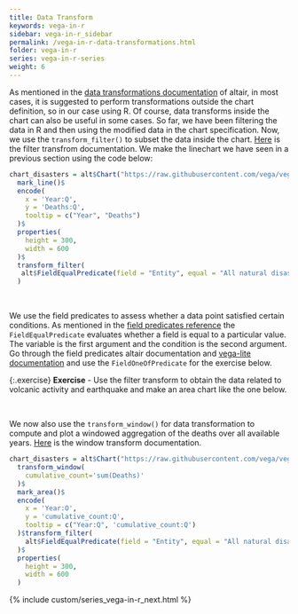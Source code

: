 ```yaml
---
title: Data Transform
keywords: vega-in-r
sidebar: vega-in-r_sidebar
permalink: /vega-in-r-data-transformations.html
folder: vega-in-r
series: vega-in-r-series
weight: 6
---
```


As mentioned in the [data transformations documentation](https://altair-viz.github.io/user_guide/transform/index.html) of altair, in most cases, it is suggested to perform transformations outside the chart definition, so in our case using R. Of course, data transforms inside the chart can also be useful in some cases.
So far, we have been filtering the data in R and then using the modified data in the chart specification. Now, we use the `transform_filter()` to subset the data inside the chart. [Here](https://altair-viz.github.io/user_guide/transform/filter.html#user-guide-filter-transform) is the filter transfrom documentation. We make the linechart we have seen in a previous section using the code below:

```R
chart_disasters = alt$Chart("https://raw.githubusercontent.com/vega/vega-datasets/master/data/disasters.csv")$
  mark_line()$
  encode(
    x = 'Year:Q',
    y = 'Deaths:Q',
    tooltip = c("Year", "Deaths")
  )$
  properties(
    height = 300,
    width = 600
  )$
  transform_filter(
   alt$FieldEqualPredicate(field = "Entity", equal = "All natural disasters")
  )
```

<div id="vis13"></div>
<script type="text/javascript">
    var yourVlSpec = {
  "$schema": "https://vega.github.io/schema/vega-lite/v4.0.0.json",
  "config": {
    "view": {
      "continuousHeight": 300,
      "continuousWidth": 400
    }
  },
  "data": {
    "url": "https://raw.githubusercontent.com/vega/vega-datasets/master/data/disasters.csv"
  },
  "encoding": {
    "x": {
      "field": "Year",
      "type": "quantitative"
    },
    "y": {
      "field": "Deaths",
      "type": "quantitative"
    }
  },
  "height": 300,
  "mark": "line",
  "transform": [
    {
      "filter": {
        "equal": "All natural disasters",
        "field": "Entity"
      }
    }
  ],
  "width": 600
};
  vegaEmbed('#vis13', yourVlSpec);
</script>

<br/>

We use the field predicates to assess whether a data point satisfied certain conditions. As mentioned in the [field predicates reference](https://altair-viz.github.io/user_guide/transform/filter.html#field-predicates) the `FieldEqualPredicate` evaluates whether a field is equal to a particular value. The variable is the first argument and the condition is the second argument. Go through the field predicates altair documentation and [vega-lite documentation](https://vega.github.io/vega-lite/docs/predicate.html#field-predicate) and use the `FieldOneOfPredicate` for the exercise below.


{:.exercise}
**Exercise** - Use the filter transform to obtain the data related to volcanic activity and earthquake and make an area chart like the one below.

<div id="vis14"></div>
<script type="text/javascript">
    var yourVlSpec = {
  "$schema": "https://vega.github.io/schema/vega-lite/v4.0.0.json",
  "config": {
    "view": {
      "continuousHeight": 300,
      "continuousWidth": 400
    }
  },
  "data": {
    "url": "https://raw.githubusercontent.com/vega/vega-datasets/master/data/disasters.csv"
  },
  "encoding": {
    "x": {
      "field": "Year",
      "type": "ordinal"
    },
    "y": {
      "aggregate": "sum",
      "field": "Deaths",
      "type": "quantitative"
    }
  },
  "height": 300,
  "mark": {
    "opacity": 0.8,
    "type": "area"
  },
  "transform": [
    {
      "filter": {
        "field": "Entity",
        "oneOf": [
          "Volcanic activity",
          "Earthquake"
        ]
      }
    }
  ],
  "width": 600
};
  vegaEmbed('#vis14', yourVlSpec);
</script>

<br/>

We now also use the `transform_window()` for data transformation to compute and plot a windowed aggregation of the deaths over all available years. [Here](https://altair-viz.github.io/user_guide/transform/window.html#user-guide-window-transform) is the window transform documentation.


```R
chart_disasters = alt$Chart("https://raw.githubusercontent.com/vega/vega-datasets/master/data/disasters.csv")$
  transform_window(
    cumulative_count='sum(Deaths)'
  )$
  mark_area()$
  encode(
    x = 'Year:O',
    y = 'cumulative_count:Q',
    tooltip = c("Year:Q", 'cumulative_count:Q')
  )$transform_filter(
    alt$FieldEqualPredicate(field = "Entity", equal = "All natural disasters")
  )$
  properties(
    height = 300,
    width = 600
  )
```

<div id="vis15"></div>
<script type="text/javascript">
    var yourVlSpec = {
  "$schema": "https://vega.github.io/schema/vega-lite/v4.0.0.json",
  "config": {
    "view": {
      "continuousHeight": 300,
      "continuousWidth": 400
    }
  },
  "data": {
    "url": "https://raw.githubusercontent.com/vega/vega-datasets/master/data/disasters.csv"
  },
  "encoding": {
    "tooltip": [
      {
        "field": "Year",
        "type": "quantitative"
      },
      {
        "field": "cumulative_count",
        "type": "quantitative"
      }
    ],
    "x": {
      "field": "Year",
      "type": "ordinal"
    },
    "y": {
      "field": "cumulative_count",
      "type": "quantitative"
    }
  },
  "height": 300,
  "mark": "area",
  "transform": [
    {
      "window": [
        {
          "as": "cumulative_count",
          "field": "Deaths",
          "op": "sum"
        }
      ]
    },
    {
      "filter": {
        "equal": "All natural disasters",
        "field": "Entity"
      }
    }
  ],
  "width": 600
};
  vegaEmbed('#vis15', yourVlSpec);
</script>



{% include custom/series_vega-in-r_next.html %}
